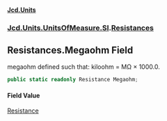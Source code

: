 #### [Jcd.Units](index 'index')
### [Jcd.Units.UnitsOfMeasure.SI](Jcd.Units.UnitsOfMeasure.SI 'Jcd.Units.UnitsOfMeasure.SI').[Resistances](Resistances 'Jcd.Units.UnitsOfMeasure.SI.Resistances')

## Resistances.Megaohm Field

megaohm defined such that: kiloohm = MΩ × 1000.0.

```csharp
public static readonly Resistance Megaohm;
```

#### Field Value
[Resistance](Resistance 'Jcd.Units.UnitTypes.Resistance')